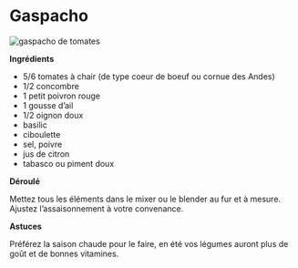 # Gaspacho

![gaspacho de tomates]()

**Ingrédients**  

* 5/6 tomates à chair (de type coeur de boeuf ou cornue des Andes)
* 1/2 concombre
* 1 petit poivron rouge
* 1 gousse d’ail
* 1/2 oignon doux
* basilic
* ciboulette
* sel, poivre
* jus de citron
* tabasco ou piment doux

**Déroulé**  

Mettez tous les éléments dans le mixer ou le blender au fur et à mesure.  
Ajustez l’assaisonnement à votre convenance.  

**Astuces**

Préférez la saison chaude pour le faire, en été vos légumes auront plus de goût et de bonnes vitamines.  
